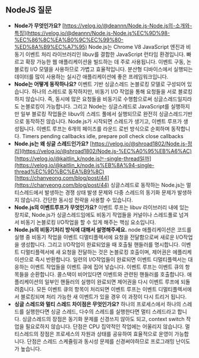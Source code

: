 ## NodeJS 질문

- **Node가 무엇인가요?**
  [https://velog.io/@deannn/Node.js-Node.js의-소개와-특징](https://velog.io/@deannn/Node.js-Node.js%EC%9D%98-%EC%86%8C%EA%B0%9C%EC%99%80-%ED%8A%B9%EC%A7%95)
  Node.js는 Chrome V8 JavaScript 엔진과 비동기 이벤트 처리 라이브러리인 libuv를 결합한 JavaScript 런타임 환경입니다.
  빠르고 확장 가능한 웹 애플리케이션을 빌드하는 데 주로 사용됩니다.
  이벤트 구동, 논 블로킹 I/O 모델을 사용하므로 가볍고 효율적입니다.
  분산형 디바이스에서 실행되는 데이터를 많이 사용하는 실시간 애플리케이션에 좋은 프레임워크입니다.
- **Node는 어떻게 동작하나요?**
  이벤트 기반 싱글스레드 논블로킹 모델로 구성되어 있습니다.
  하나의 스레드로 동작하지만, 비동기 I/O 작업을 통해 요청들을 서로 블로킹하지 않습니다.
  즉, 동시에 많은 요청들을 비동기로 수행함으로써 싱글스레드일지라도 논블로킹이 가능합니다.
  그리고 Node는 싱글스레드로 JavaScript를 실행하지만 일부 블로킹 작업들은 libuv의 스레드 풀에서 실행되므로 완전히 싱글스레드기반으로 동작하진 않습니다.
  Node.js가 시작되면 스레드가 생기고, 이벤트 루프가 생성됩니다. 이벤트 루프는 6개의 페이즈를 라운드 로빈 방식으로 순회하며 동작합니다.
  Timers
  pending callbacks
  idle, prepare
  poll
  check
  close callbacks
- **Node.js는 왜 싱글 스레드인가요?**
  [https://velog.io/@shroad1802/Node.js-정리](https://velog.io/@shroad1802/Node.js-%EC%A0%95%EB%A6%AC)
  [https://velog.io/@kaitlin_k/node.js는-single-thread일까](https://velog.io/@kaitlin_k/node.js%EB%8A%94-single-thread%EC%9D%BC%EA%B9%8C)
  [https://chanyeong.com/blog/post/44](https://chanyeong.com/blog/post/44)
  싱글스레드로 동작하는 Node.js는 멀티스레드에서 발생하는 경쟁 상태 발생 문제와 다중 스레드의 동기화 문제가 발생하지 않습니다.
  간단한 동시성 전략을 사용할 수 있습니다.
- **Node.js의 이벤트루프가 무엇인가요?**
  이벤트 루프는 libuv 라이브러리 내에 있는 장치로, Node.js가 싱글스레드임에도 비동기 작업들을 커널이나 스레드풀로 넘겨서 비동기 논블로킹 I/O작업을 할 수 있게 해주는 핵심 요소입니다.
- **Node.js의 비동기처리 방식에 대해서 설명해주세요.**
  node 애플리케이션은 코드를 실행 중 비동기 작업을 이벤트 디멀티플렉서에 요청을 전달함으로써 새로운 I/O작업을 생성합니다. 그리고 I/O작업이 완료되었을 때 호출될 핸들러를 명시합니다. 이벤트 디멀티플렉서에 새 요청을 전달하는 것은 논블로킹 호출이며, 제어권은 에플리케이션으로 즉시 반환합니다.
  일련의 I/O작업들이 완료되면 이벤트 디멀티플렉서는 대응하는 이벤트 작업들을 이벤트 큐에 집어 넣습니다. 이벤트 루프는 이벤트 큐의 항목들을 순환합니다. 콜스택이 비어있다면 이벤트와 관련된 핸들러를 호출합니다.
  애플리케이션의 일부인 핸들러의 실행이 완료되면 제어권을 다시 이벤트 루프에 되돌려줍니다.
  모든 이벤트 큐의 항목이 처리되면 이벤트 루프는 이벤트 디멀티플렉서에서 블로킹되며 처리 가능한 새 이벤트가 있을 경우 이 과정이 다시 트리거 됩니다.
- **싱글 스레드와 멀티 스레드 차이점은 무엇인가요?**
  하나의 프로세스에서 하나의 스레드를 실행한다면 싱글 스레드,
  다수의 스레드를 실행한다면 멀티 스레드라고 합니다.
  싱글스레드의 장점은 동기화 문제를 신경쓰지 않아도 되고,
  context switch 작업을 필요로하지 않습니다.
  단점은 CPU 집약적인 작업에는 어울리지 않습니다.
  멀티스레드의 장점은 프로세스의 자원과 상태를 공유하여 효율적으로 운영이 가능합니다.
  단점은 스레드 스케쥴링과 동시성 문제를 신경써야하므로 프로그래밍 난이도가 높습니다.
